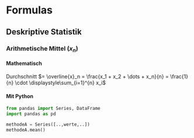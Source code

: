 # Formulas

## Deskriptive Statistik

### Arithmetische Mittel ($x_n$)

#### Mathematisch
Durchschnitt 
$= \overline{x}_n = \frac{x_1 + x_2 + \dots + x_n}{n} = \frac{1}{n} \cdot \displaystyle\sum_{i=1}^{n} x_i$

#### Mit Python

```python
from pandas import Series, DataFrame
import pandas as pd

methodeA = Series([..,werte,..])
methodeA.mean()
```

